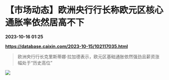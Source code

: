# 【市场动态】欧洲央行行长称欧元区核心通胀率依然居高不下

**2023-10-16 01:25**

**https://database.caixin.com/2023-10-15/102117035.html**

> 欧洲央行行长克里斯蒂娜·拉加德表示，欧元区基础通胀依然强劲且薪资涨幅处于“历史高位”

  

![](https://img.caixin.com/2023-08-26/169301225866973_840_560.jpg)